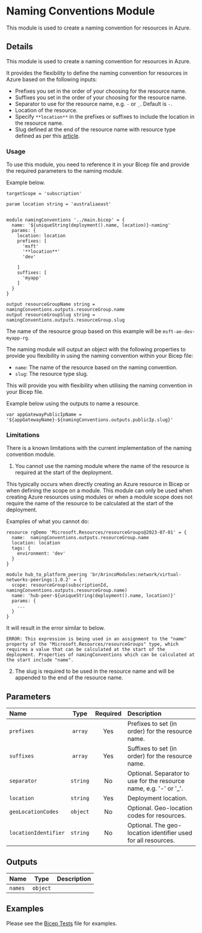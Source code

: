 # Naming Conventions Module

This module is used to create a naming convention for resources in Azure.

## Details

This module is used to create a naming convention for resources in Azure.

It provides the flexibility to define the naming convention for resources in Azure based on the following inputs:

- Prefixes you set in the order of your choosing for the resource name.
- Suffixes you set in the order of your choosing for the resource name.
- Separator to use for the resource name, e.g. `-` or `_`. Default is `-`.
- Location of the resource.
- Specify `**location**` in the prefixes or suffixes to include the location in the resource name.
- Slug defined at the end of the resource name with resource type defined as per this [article](https://learn.microsoft.com/en-us/azure/cloud-adoption-framework/ready/azure-best-practices/resource-abbreviations).

### Usage

To use this module, you need to reference it in your Bicep file and provide the required parameters to the naming module.

Example below.

```bicep
targetScope = 'subscription'

param location string = 'australiaeast'


module namingConventions '../main.bicep' = {
  name: '${uniqueString(deployment().name, location)}-naming'
  params: {
    location: location
    prefixes: [
      'msft'
      '**location**'
      'dev'

    ]
    suffixes: [
      'myapp'
    ]
  }
}

output resourceGroupName string = namingConventions.outputs.resourceGroup.name
output resourceGroupSlug string = namingConventions.outputs.resourceGroup.slug
```

The name of the resource group based on this example will be `msft-ae-dev-myapp-rg`.

The naming module will output an object with the following properties to provide you flexibility in using the naming convention within your Bicep file:

- `name`: The name of the resource based on the naming convention.
- `slug`: The resource type slug.

This will provide you with flexibility when utilising the naming convention in your Bicep file.

Example below using the outputs to name a resource.

```bicep
var appGatewayPublicIpName = '${appGatewayName}-${namingConventions.outputs.publicIp.slug}'
```

### Limitations

There is a known limitations with the current implementation of the naming convention module.

1. You cannot use the naming module where the name of the resource is required at the start of the deployment.

This typically occurs when directly creating an Azure resource in Bicep or when defining the scope on a module. This module can only be used when creating Azure resources using modules or when a module scope does not require the name of the resource to be calculated at the start of the deployment.

Examples of what you cannot do:

```bicep
resource rgDemo 'Microsoft.Resources/resourceGroups@2023-07-01' = {
  name:  namingConventions.outputs.resourceGroup.name
  location: location
  tags: {
    environment: 'dev'
  }
}

module hub_to_platform_peering 'br/ArincoModules:network/virtual-networks-peerings:1.0.2' = {
  scope: resourceGroup(subscriptionId, namingConventions.outputs.resourceGroup.name)
  name: 'hub-peer-${uniqueString(deployment().name, location)}'
  params: {
    ...
  }
}
```

It will result in the error similar to below.

`ERROR: This expression is being used in an assignment to the "name" property of the "Microsoft.Resources/resourceGroups" type, which requires a value that can be calculated at the start of the deployment. Properties of namingConventions which can be calculated at the start include "name".`

2. The slug is required to be used in the resource name and will be appended to the end of the resource name.

## Parameters

| Name                 | Type     | Required | Description                                                        |
| :------------------- | :------: | :------: | :----------------------------------------------------------------- |
| `prefixes`           | `array`  | Yes      | Prefixes to set (in order) for the resource name.                  |
| `suffixes`           | `array`  | Yes      | Suffixes to set (in order) for the resource name.                  |
| `separator`          | `string` | No       | Optional. Separator to use for the resource name, e.g. '-' or '_'. |
| `location`           | `string` | Yes      | Deployment location.                                               |
| `geoLocationCodes`   | `object` | No       | Optional. Geo-location codes for resources.                        |
| `locationIdentifier` | `string` | No       | Optional. The geo-location identifier used for all resources.      |

## Outputs

| Name    | Type     | Description |
| :------ | :------: | :---------- |
| `names` | `object` |             |

## Examples

Please see the [Bicep Tests](test/main.test.bicep) file for examples.